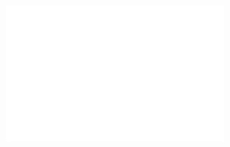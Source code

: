 <!-- kendyluu810 -->
<a href ="#" target="_blank">
    <img src="svg/kendyluu810.svg" with="1200" alt="kendyluu810"/>
</a>